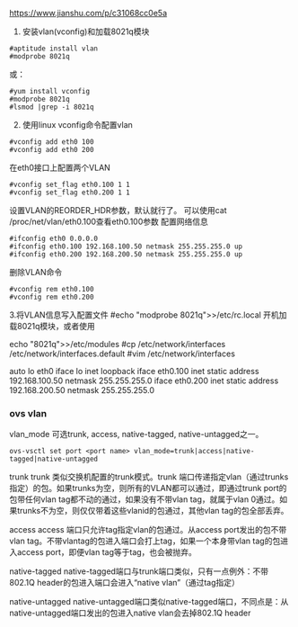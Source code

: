https://www.jianshu.com/p/c31068cc0e5a

1. 安装vlan(vconfig)和加载8021q模块
```
#aptitude install vlan
#modprobe 8021q
```
或：
```
#yum install vconfig
#modprobe 8021q
#lsmod |grep -i 8021q
```
2. 使用linux vconfig命令配置vlan
```
#vconfig add eth0 100
#vconfig add eth0 200
```
在eth0接口上配置两个VLAN
```
#vconfig set_flag eth0.100 1 1
#vconfig set_flag eth0.200 1 1
```
设置VLAN的REORDER_HDR参数，默认就行了。
可以使用cat /proc/net/vlan/eth0.100查看eth0.100参数
配置网络信息
```
#ifconfig eth0 0.0.0.0
#ifconfig eth0.100 192.168.100.50 netmask 255.255.255.0 up
#ifconfig eth0.200 192.168.200.50 netmask 255.255.255.0 up
```
删除VLAN命令
```
#vconfig rem eth0.100
#vconfig rem eth0.200  
```
3.将VLAN信息写入配置文件
#echo "modprobe 8021q">>/etc/rc.local
开机加载8021q模块，或者使用

echo "8021q">>/etc/modules
#cp /etc/network/interfaces /etc/network/interfaces.default
#vim /etc/network/interfaces

auto lo eth0
iface lo inet loopback
iface eth0.100 inet static
    address 192.168.100.50
    netmask 255.255.255.0
iface eth0.200 inet static
    address 192.168.200.50
    netmask 255.255.255.0


### ovs vlan

vlan_mode 可选trunk, access, native-tagged, native-untagged之一。


```
ovs-vsctl set port <port name> vlan_mode=trunk|access|native-tagged|native-untagged
```
trunk
trunk 类似交换机配置的trunk模式。trunk 端口传递指定vlan（通过trunks指定）的包。如果trunks为空，则所有的VLAN都可以通过，即通过trunk port的包带任何vlan tag都不动的通过，如果没有不带vlan tag，就属于vlan 0通过。如果trunks不为空，则仅仅带着这些vlanid的包通过，其他vlan tag的包全部丢弃。

access
access 端口只允许tag指定vlan的包通过。从access port发出的包不带vlan tag。不带vlantag的包进入端口会打上tag，如果一个本身带vlan tag的包进入access port，即便vlan tag等于tag，也会被抛弃。

native-tagged
native-tagged端口与trunk端口类似，只有一点例外：不带802.1Q header的包进入端口会进入“native vlan”（通过tag指定）

native-untagged
native-untagged端口类似native-tagged端口，不同点是：从native-untagged端口发出的包进入native vlan会去掉802.1Q header
